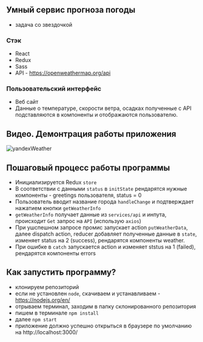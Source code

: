 ## Умный сервис прогноза погоды<br/>
- задача со звездочкой


### Стэк<br/>
- React<br/>
- Redux<br/>
- Sass<br/>
- API - https://openweathermap.org/api<br/>


### Пользовательский интерфейс<br/>
- Веб сайт<br/>
- Данные о температуре, скорости ветра, осадках полученные с API подставляются в компоненты и отображаются пользователю.


## Видео. Демонтрация работы приложения<br/>
![yandexWeather](https://github.com/mtytos/CV/blob/master/React-App.gif)


## Пошаговый процесс работы программы<br/>
- Инициализируется Redux `store`
- В соответствии с данными `status` в `initState` рендарятся нужные компоненты - greetings пользователя, status = 0
- Пользователь вводит название города `handleChange` и подтверждает нажатием кнопки `getWeatherInfo`
- `getWeatherInfo` получает данные из `services/api` и инпута, происходит `Get` запрос на `API` (использую `axios`)
- При ушспешном запросе промис запускает action `putWeatherData`, далее dispatch action, reducer добавляет полученные данные в `state`,
изменяет status на 2 (success), рендарятся компоненты weather.
- При ошибке в `catch` запускается action и изменяет ststus на 1 (failed), рендарятся компоненты errors


## Как запустить программу?<br/>
- клонируем репозиторий<br/>
- если не установлен `node`, скачиваем и устанавливаем - https://nodejs.org/en/ <br/>
- отрываем терминал, заходим в папку склонированного репозитория<br/>
- пишем в терминале `npm install`<br/>
- далее `npm start`<br/>
- приложение должно успешно открыться в браузере по умолчанию на http://localhost:3000/
